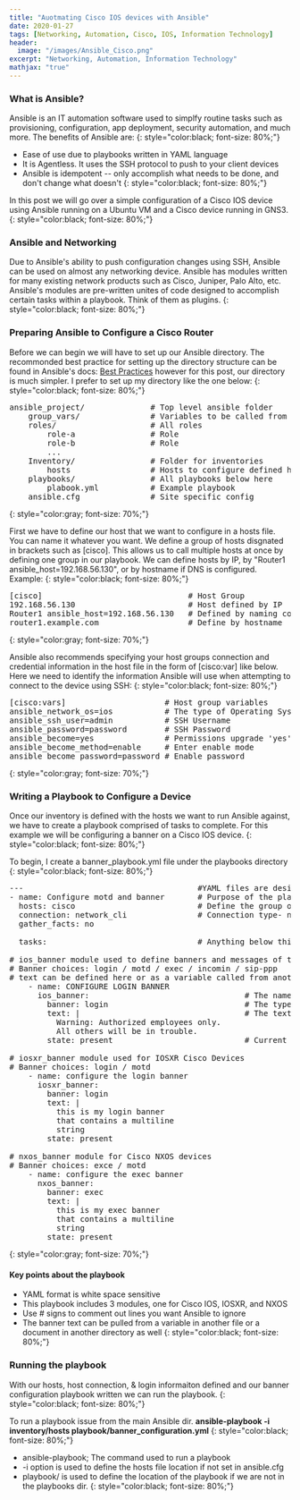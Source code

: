 ```yaml
---
title: "Auotmating Cisco IOS devices with Ansible"
date: 2020-01-27
tags: [Networking, Automation, Cisco, IOS, Information Technology]
header:
  image: "/images/Ansible_Cisco.png"
excerpt: "Networking, Automation, Information Technology"
mathjax: "true"
---
```


### What is Ansible?

Ansible is an IT automation software used to simplfy routine tasks such as provisioning, configuration, app deployment, security automation, and much more. The benefits of Ansible are:
{: style="color:black; font-size: 80%;"}

* Ease of use due to playbooks written in YAML language
* It is Agentless. It uses the SSH protocol to push to your client devices
* Ansible is idempotent -- only accomplish what needs to be done, and don't change what doesn't
{: style="color:black; font-size: 80%;"}

In this post we will go over a simple configuration of a Cisco IOS device using Ansible running on a Ubuntu VM and a Cisco device running in GNS3.
{: style="color:black; font-size: 80%;"}

### Ansible and Networking

Due to Ansible's ability to push configuration changes using SSH, Ansible can be used on almost any networking device. Ansible has modules written for many existing network products such as Cisco, Juniper, Palo Alto, etc. Ansible's modules are pre-written unites of code designed to accomplish certain tasks within a playbook. Think of them as plugins.
{: style="color:black; font-size: 80%;"}

### Preparing Ansible to Configure a Cisco Router

Before we can begin we will have to set up our Ansible directory. The recommonded best practice for setting up the directory structure can be found in Ansible's docs: <a href="https://docs.ansible.com/ansible/latest/user_guide/playbooks_best_practices.html">Best Practices</a> however for this post, our directory is much simpler. I prefer to set up my directory like the one below:
{: style="color:black; font-size: 80%;"}

<pre>
ansible_project/              # Top level ansible folder
    group_vars/               # Variables to be called from playbooks
    roles/                    # All roles
        role-a                # Role
        role-b                # Role
        ...
    Inventory/                # Folder for inventories
        hosts                 # Hosts to configure defined here
    playbooks/                # All playbooks below here
        plabook.yml           # Example playbook
    ansible.cfg               # Site specific config
</pre>
{: style="color:gray; font-size: 70%;"}

First we have to define our host that we want to configure in a hosts file. You can name it whatever you want. We define a group of hosts disgnated in brackets such as [cisco]. This allows us to call multiple hosts at once by defining one group in our playbook. We can define hosts by IP, by "Router1 ansible_host=192.168.56.130", or by hostname if DNS is configured. Example:
{: style="color:black; font-size: 80%;"}

<pre>
[cisco]                               # Host Group
192.168.56.130                        # Host defined by IP
Router1 ansible_host=192.168.56.130   # Defined by naming convention
router1.example.com                   # Define by hostname
</pre>
{: style="color:gray; font-size: 70%;"}


Ansible also recommends specifying your host groups connection and credential information in the host file in the form of [cisco:var] like below. Here we need to identify the information Ansible will use when attempting to connect to the device using SSH:
{: style="color:black; font-size: 80%;"}

<pre>
[cisco:vars]                     # Host group variables 
ansible_network_os=ios           # The type of Operating System
ansible_ssh_user=admin           # SSH Username
ansible_password=password        # SSH Password
ansible_become=yes               # Permissions upgrade 'yes' or 'no'
ansible_become_method=enable     # Enter enable mode
ansible_become_password=password # Enable password
</pre>
{: style="color:gray; font-size: 70%;"}

### Writing a Playbook to Configure a Device

Once our inventory is defined with the hosts we want to run Ansible against, we have to create a playbook comprised of tasks to complete.
For this example we will be configuring a banner on a Cisco IOS device.
{: style="color:black; font-size: 80%;"}

To begin, I  create a banner_playbook.yml file under the playbooks directory
{: style="color:black; font-size: 80%;"}
<pre>
---                                     #YAML files are designated by the 3 --- dashes
- name: Configure motd and banner       # Purpose of the playbook
  hosts: cisco                          # Define the group of [hosts] that exist in the inventory
  connection: network_cli               # Connection type- network_cli for IOS devices
  gather_facts: no    

  tasks:                                # Anything below this point are tasks to be run

# ios_banner module used to define banners and messages of the day on Cisco IOS devices
# Banner choices: login / motd / exec / incomin / sip-ppp
# text can be defined here or as a variable called from another place.
    - name: CONFIGURE LOGIN BANNER
      ios_banner:                                 # The name of the module to use
        banner: login                             # The type of banner such as login or exec
        text: |                                   # The text to be used for the banner
          Warning: Authorized employees only. 
          All others will be in trouble.
        state: present                            # Current existential state of the banner

# iosxr_banner module used for IOSXR Cisco Devices
# Banner choices: login / motd
    - name: configure the login banner
      iosxr_banner:
        banner: login
        text: |
          this is my login banner
          that contains a multiline
          string
        state: present

# nxos_banner module for Cisco NXOS devices
# Banner choices: exce / motd
    - name: configure the exec banner
      nxos_banner:
        banner: exec
        text: |
          this is my exec banner
          that contains a multiline
          string
        state: present
</pre>
{: style="color:gray; font-size: 70%;"}

#### Key points about the playbook
* YAML format is white space sensitive
* This playbook includes 3 modules, one for Cisco IOS, IOSXR, and NXOS
* Use # signs to comment out lines you want Ansible to ignore
* The banner text can be pulled from a variable in another file or a document in another directory as well
{: style="color:black; font-size: 80%;"}

### Running the playbook

With our hosts, host connection, & login informaiton defined and our banner configuration playbook written we can run the playbook.
{: style="color:black; font-size: 80%;"}

To run a playbook issue from the main Ansible dir. <b>ansible-playbook -i inventory/hosts playbook/banner_configuration.yml</b>
{: style="color:black; font-size: 80%;"}
* ansible-playbook; The command used to run a playbook
* -i option is used to define the hosts file location if not set in ansible.cfg
* playbook/ is used to define the location of the playbook if we are not in the playbooks dir.
{: style="color:black; font-size: 80%;"}